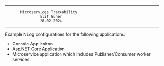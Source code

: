 ****************************************************************
		   Microservices Traceability
			        Elif Güner
			        28.02.2024
****************************************************************
Example NLog configurations for the following applications:
   - Console Applicaiton
   - Asp.NET Core Application
   - Microservice application which includes Publisher/Consumer worker services. 
